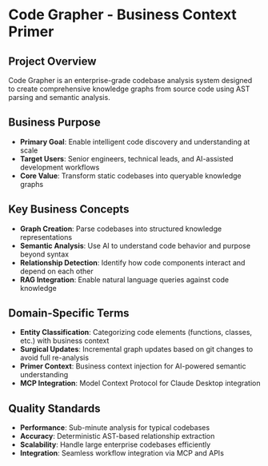 # Code Grapher - Business Context Primer

## Project Overview
Code Grapher is an enterprise-grade codebase analysis system designed to create comprehensive knowledge graphs from source code using AST parsing and semantic analysis.

## Business Purpose
- **Primary Goal**: Enable intelligent code discovery and understanding at scale
- **Target Users**: Senior engineers, technical leads, and AI-assisted development workflows
- **Core Value**: Transform static codebases into queryable knowledge graphs

## Key Business Concepts
- **Graph Creation**: Parse codebases into structured knowledge representations
- **Semantic Analysis**: Use AI to understand code behavior and purpose beyond syntax
- **Relationship Detection**: Identify how code components interact and depend on each other
- **RAG Integration**: Enable natural language queries against code knowledge

## Domain-Specific Terms
- **Entity Classification**: Categorizing code elements (functions, classes, etc.) with business context
- **Surgical Updates**: Incremental graph updates based on git changes to avoid full re-analysis
- **Primer Context**: Business context injection for AI-powered semantic understanding
- **MCP Integration**: Model Context Protocol for Claude Desktop integration

## Quality Standards
- **Performance**: Sub-minute analysis for typical codebases
- **Accuracy**: Deterministic AST-based relationship extraction
- **Scalability**: Handle large enterprise codebases efficiently
- **Integration**: Seamless workflow integration via MCP and APIs